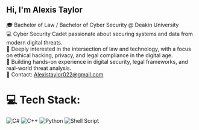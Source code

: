 ## Hi, I'm Alexis Taylor

🎓 Bachelor of Law / Bachelor of Cyber Security @ Deakin University  
💻 Cyber Security Cadet passionate about securing systems and data from modern digital threats.  
🔐 Deeply interested in the intersection of law and technology, with a focus on ethical hacking, privacy, and legal compliance in the digital age.  
🎯 Building hands-on experience in digital security, legal frameworks, and real-world threat analysis.  
📧 Contact: Alexistaylor022@gmail.com  

# 💻 Tech Stack:
![C#](https://img.shields.io/badge/c%23-%23239120.svg?style=for-the-badge&logo=csharp&logoColor=white) 
![C++](https://img.shields.io/badge/c++-%2300599C.svg?style=for-the-badge&logo=c%2B%2B&logoColor=white) 
![Python](https://img.shields.io/badge/python-3670A0?style=for-the-badge&logo=python&logoColor=ffdd54) 
![Shell Script](https://img.shields.io/badge/shell_script-%23121011.svg?style=for-the-badge&logo=gnu-bash&logoColor=white)







